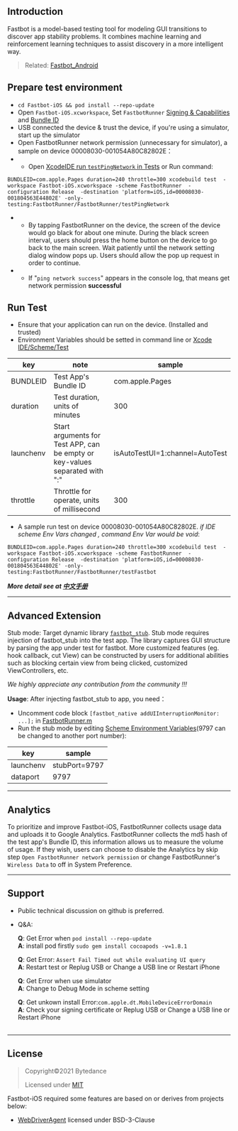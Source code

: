 ## Introduction
Fastbot is a model-based testing tool for modeling GUI transitions to discover app stability problems. It combines machine learning and reinforcement learning techniques to assist discovery in a more intelligent way.
> Related: [Fastbot_Android](https://github.com/bytedance/Fastbot_Android)

## Prepare test environment
  * `cd Fastbot-iOS && pod install --repo-update`
  * Open `Fastbot-iOS.xcworkspace`, Set `FastbotRunner` [Signing & Capabilities](./Doc/Fastbot-Xcode-Sign.png) and [Bundle ID](./Doc/Fastbot-Xcode-BundleId.png)
  * USB connected the device & trust the device, if you're using a simulator, start up the simulator
  * Open FastbotRunner network permission (unnecessary for simulator), a sample on device 00008030-001054A80C82802E：
  *   - Open [XcodeIDE run `testPingNetwork` in Tests](./Doc/Fastbot-Xcode-IDE.png) or Run command:
```shell
BUNDLEID=com.apple.Pages duration=240 throttle=300 xcodebuild test  -workspace Fastbot-iOS.xcworkspace -scheme FastbotRunner  -configuration Release  -destination 'platform=iOS,id=00008030-001804563E44802E' -only-testing:FastbotRunner/FastbotRunner/testPingNetwork
```
  *   - By tapping FastbotRunner on the device, the screen of the device would go black for about one minute. During the black screen interval, users should press the home button on the device to go back to the main screen. Wait patiently until the network setting dialog window pops up. Users should allow the pop up request in order to continue.
  *   - If "`ping network success`" appears in the console log, that means get network permission **successful**

## Run Test
  * Ensure that your application can run on the device. (Installed and trusted)
  * Environment Variables should be setted in command line or [Xcode IDE/Scheme/Test](./Doc/Fastbot-Xcode-Scheme.png)

|key|note|sample|
|--|--|--|
| BUNDLEID| Test App's Bundle ID|com.apple.Pages
|duration|Test duration,  units of minutes|300
|launchenv|Start arguments for Test APP, can be empty or key-values separated with ":" |isAutoTestUI=1:channel=AutoTest
|throttle|Throttle for operate, units of millisecond|300

 * A sample run test on device 00008030-001054A80C82802E. *if IDE scheme Env Vars changed , command Env Var would be void*: 
```shell
BUNDLEID=com.apple.Pages duration=240 throttle=300 xcodebuild test  -workspace Fastbot-iOS.xcworkspace -scheme FastbotRunner  -configuration Release  -destination 'platform=iOS,id=00008030-001804563E44802E' -only-testing:FastbotRunner/FastbotRunner/testFastbot
```

***More detail see at [中文手册](./Doc/handbook-cn.md)***


-----------
## Advanced Extension
Stub mode: Target dynamic library [`fastbot_stub`](./Fastbot-iOS/fastbot-stub/stub.m). Stub mode requires injection of fastbot_stub into the test app. The library captures GUI structure by parsing the app under test for fastbot. More customized features (eg. hook callback, cut View) can be constructed by users for additional abilities such as blocking certain view from being clicked, customized ViewControllers, etc.

*We highly appreciate any contribution from the community !!!*

**Usage**: 
After injecting fastbot_stub to app, you need：
* Uncomment code block `[fastbot_native addUIInterruptionMonitor: ...];`  in [FastbotRunner.m](./Fastbot-iOS/FastbotRunner/FastbotRunner.m#L57)
* Run the stub mode by editing [Scheme Environment Variables](./Doc/Fastbot-Xcode-Scheme.png)(9797 can be changed to another port number):

|key|sample|
|--|--|
|launchenv|stubPort=9797
|dataport|9797

-----------
## Analytics

To prioritize and improve Fastbot-iOS, FastbotRunner collects usage data and uploads it to Google Analytics. FastbotRunner collects the md5 hash of the test app's Bundle ID, this information allows us to measure the volume of usage. If they wish, users can choose to disable the Analytics by skip step `Open FastbotRunner network permission` or change FastbotRunner's `Wireless Data` to off in System Preference.

-----------
## Support
* Public technical discussion on github is preferred.
* Q&A:

    **Q**: Get Error when `pod install --repo-update`<br>
    **A**: install pod firstly `sudo gem install cocoapods -v=1.8.1`
    <br>

    **Q**: Get Error: `Assert Fail Timed out while evaluating UI query`<br>
        **A**:  Restart test or Replug USB or Change a USB line or Restart iPhone
    <br>

    **Q**: Get Error when use simulator<br>
          **A**: Change to Debug Mode in scheme setting
    <br>


    **Q**: Get unkown install Error:`com.apple.dt.MobileDeviceErrorDomain` <br>
          **A**: Check your signing certificate or Replug USB or Change a USB line or Restart iPhone  
    <br>

--------
## License
>  Copyright©2021 Bytedance
>
>  Licensed under [MIT](./LICENSE) 

Fastbot-iOS required some features are based on or derives from projects below:
* [WebDriverAgent](https://github.com/facebook/WebDriverAgent) licensed under BSD-3-Clause


